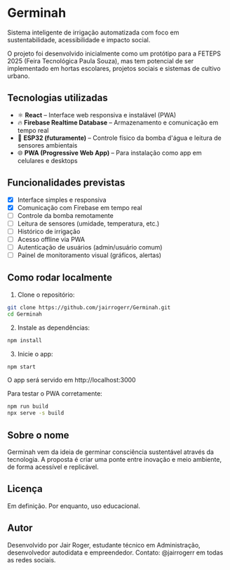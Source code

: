 # Germinah

Sistema inteligente de irrigação automatizada com foco em sustentabilidade, acessibilidade e impacto social.

O projeto foi desenvolvido inicialmente como um protótipo para a FETEPS 2025 (Feira Tecnológica Paula Souza), mas tem potencial de ser implementado em hortas escolares, projetos sociais e sistemas de cultivo urbano.

## Tecnologias utilizadas

- ⚛️ **React** – Interface web responsiva e instalável (PWA)
- 🔥 **Firebase Realtime Database** – Armazenamento e comunicação em tempo real
- 📡 **ESP32 (futuramente)** – Controle físico da bomba d'água e leitura de sensores ambientais
- 🌐 **PWA (Progressive Web App)** – Para instalação como app em celulares e desktops

## Funcionalidades previstas

- [x] Interface simples e responsiva
- [x] Comunicação com Firebase em tempo real
- [ ] Controle da bomba remotamente
- [ ] Leitura de sensores (umidade, temperatura, etc.)
- [ ] Histórico de irrigação
- [ ] Acesso offline via PWA
- [ ] Autenticação de usuários (admin/usuário comum)
- [ ] Painel de monitoramento visual (gráficos, alertas)

## Como rodar localmente

1. Clone o repositório:
```bash
git clone https://github.com/jairrogerr/Germinah.git
cd Germinah
```

2. Instale as dependências:
```bash
npm install
```

3. Inicie o app:
```bash
npm start
```
O app será servido em http://localhost:3000

Para testar o PWA corretamente:
```bash
npm run build
npx serve -s build
```

## Sobre o nome
Germinah vem da ideia de germinar consciência sustentável através da tecnologia. A proposta é criar uma ponte entre inovação e meio ambiente, de forma acessível e replicável.

## Licença
Em definição. Por enquanto, uso educacional.

## Autor
Desenvolvido por Jair Roger, estudante técnico em Administração, desenvolvedor autodidata e empreendedor.
Contato: @jairrogerr em todas as redes sociais.